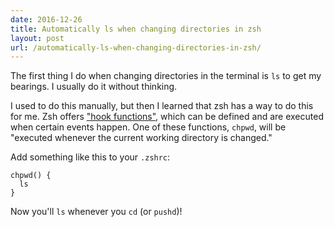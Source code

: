 ```yaml
---
date: 2016-12-26
title: Automatically ls when changing directories in zsh
layout: post
url: /automatically-ls-when-changing-directories-in-zsh/
---
```


The first thing I do when changing directories in the terminal is `ls` to get my bearings. I usually do it without thinking.

I used to do this manually, but then I learned that zsh has a way to do this for me. Zsh offers ["hook functions"](http://zsh.sourceforge.net/Doc/Release/Functions.html#Hook-Functions), which can be defined and are executed when certain events happen. One of these functions, `chpwd`, will be "executed whenever the current working directory is changed."

Add something like this to your `.zshrc`:

    chpwd() {
      ls
    }

Now you'll `ls` whenever you `cd` (or `pushd`)!
